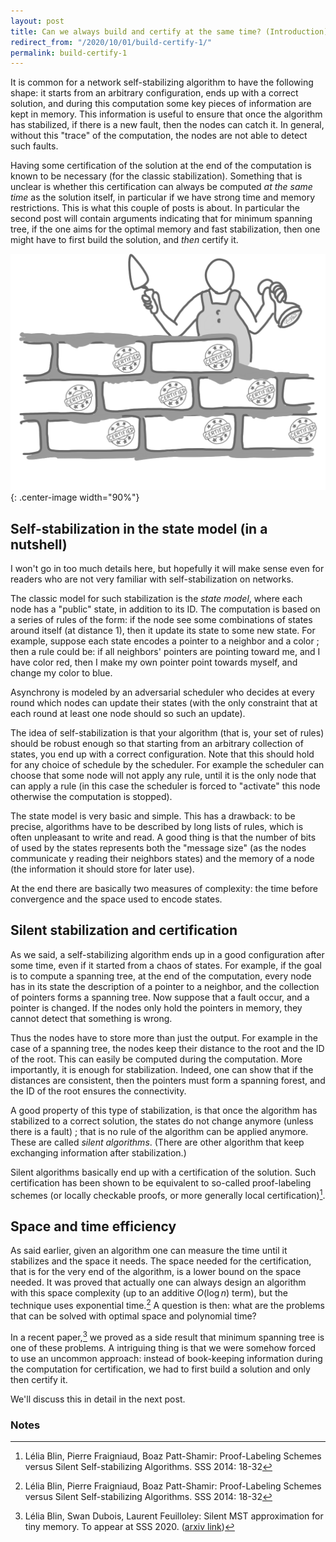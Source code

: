 ```yaml
---
layout: post
title: Can we always build and certify at the same time? (Introduction)
redirect_from: "/2020/10/01/build-certify-1/"
permalink: build-certify-1
---   
```


It is common for a network self-stabilizing algorithm to have the 
following shape: it starts from an arbitrary configuration, ends 
up with a correct solution, and during this computation some key pieces
of information are kept in memory. This information is useful to ensure
that once the algorithm has stabilized, if there is a new fault, then 
the nodes can catch it. In general, without this "trace" of the 
computation, the nodes are not able to detect such faults. 
 
Having some certification of the solution at the end of the computation
is known to be necessary (for the classic stabilization). 
Something that is unclear is whether this 
certification 
can always be computed *at the same time* as the solution itself, 
in particular if we have strong time and memory restrictions. 
This is what this couple of posts is about. In particular the second 
post will contain arguments 
indicating that for minimum spanning tree, if the one aims for the 
optimal memory and fast stabilization, then one might have to first build the 
solution, and *then* certify it.   

![](assets/build-certify.png){: .center-image width="90%"}

## Self-stabilization in the state model (in a nutshell)

I won't go in too much details here, but hopefully it will make sense 
even for readers who are not very familiar with self-stabilization on 
networks. 

The classic model for such stabilization is the *state model*, 
where each node has a "public" state, in addition to its ID. The 
computation is based on a series of rules of the form: if the node see 
some combinations of states around itself (at distance 1), then it 
update its state to some new state. 
For example, suppose each state encodes a pointer to a neighbor and a 
color ; then a rule could be: if all neighbors' pointers are pointing 
toward me, and I have color red, then I make my own pointer point 
towards myself, and change my color to blue.

Asynchrony is modeled by an adversarial scheduler who decides at every 
round which nodes can update their states (with the only constraint 
that at each round at least one node should so such an update).

The idea of self-stabilization is that your algorithm (that is, your set
 of rules) should be robust enough so that starting from an arbitrary 
collection of states, you end up with a correct configuration. Note that 
this should hold for any choice of schedule by the scheduler. For example the
 scheduler can choose that some node will not apply any rule, until it 
 is the only node that can apply a rule (in this case the scheduler is 
forced to "activate" this node otherwise the computation is stopped). 

The state model is very basic and simple. This has a drawback: to 
be precise, algorithms have to be described by long lists of rules, which
 is often unpleasant to write and read. 
A good thing is that the number of bits of 
used by the states represents both the "message size" (as the nodes 
communicate y reading their neighbors states) and the memory of a node 
(the information it should store for later use).  

At the end there are basically two measures of complexity: the time 
before convergence and the space used to encode states. 

## Silent stabilization and certification

As we said, a self-stabilizing algorithm ends up in a good configuration
after some time, even if it started from a chaos of states. For example,
if the goal is to compute a spanning tree, at the end of the 
computation, every node has in its state the description of a pointer to
a neighbor, and the collection of pointers forms a spanning tree. 
Now suppose that a fault occur, and a pointer is 
changed. If the nodes only hold the pointers in memory, 
they cannot detect that something is wrong. 

Thus the nodes have to store more than just the output. For 
example in the case of a spanning tree, the nodes keep their distance to
the root and the ID of the root. 
This can easily be computed during the computation. More importantly, 
it is 
enough for stabilization. Indeed, one can show that if the distances are 
consistent, then the pointers must form a spanning forest, and the ID of 
the root ensures the connectivity. 

A good property of this type of stabilization, is that once the algorithm 
has stabilized to a correct solution, the states do not change anymore 
(unless there is a fault) ; that is no rule of the algorithm can be 
applied anymore. 
These are called *silent algorithms*. (There are other algorithm that 
keep exchanging information after stabilization.)

Silent algorithms basically end up with a certification of the solution. 
Such certification has been shown to be equivalent to so-called 
proof-labeling schemes (or locally checkable proofs, 
or more generally local certification)[^1].  

## Space and time efficiency

As said earlier, given an algorithm one can measure the time until it 
stabilizes and the space it needs. The space needed for the certification,
that is for the very end of the algorithm, is a lower bound on the 
space needed. It was proved that actually one can always design an 
algorithm with this space complexity (up to an additive $O(\log n)$ term), 
but the technique uses exponential time.[^1] A question is then: what are 
the problems that can be solved with optimal space and polynomial time?

In a recent paper,[^2] we proved as a side result that minimum spanning 
tree is one of these problems. A intriguing thing is that we were somehow 
forced to use an uncommon approach: instead of book-keeping information
during the computation for certification, we had to first build a solution
and only then certify it. 

We'll discuss this in detail in the next post.


### Notes

[^1]: Lélia Blin, Pierre Fraigniaud, Boaz Patt-Shamir: Proof-Labeling Schemes versus Silent Self-stabilizing Algorithms. SSS 2014: 18-32
[^2]: Lélia Blin, Swan Dubois, Laurent Feuilloley: Silent MST approximation for tiny memory. To appear at SSS 2020. ([arxiv link](https://arxiv.org/abs/1905.08565))
